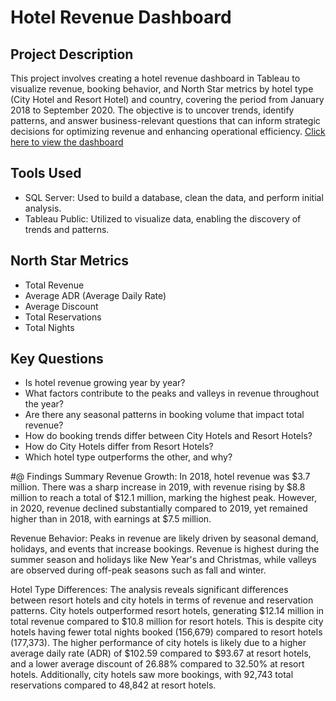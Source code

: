 # Hotel Revenue Dashboard
## Project Description
This project involves creating a hotel revenue dashboard in Tableau to visualize revenue, booking behavior, and North Star metrics by hotel type (City Hotel and Resort Hotel) and country, covering the period from January 2018 to September 2020. The objective is to uncover trends, identify patterns, and answer business-relevant questions that can inform strategic decisions for optimizing revenue and enhancing operational efficiency. [Click here to view the dashboard](https://public.tableau.com/views/HotelRevenue_17240350513880/Dashboard1?:language=en-US&:sid=&:redirect=auth&:display_count=n&:origin=viz_share_link)

## Tools Used
* SQL Server: Used to build a database, clean the data, and perform initial analysis.
* Tableau Public: Utilized to visualize data, enabling the discovery of trends and patterns.

## North Star Metrics
* Total Revenue
* Average ADR (Average Daily Rate)
* Average Discount
* Total Reservations
* Total Nights

## Key Questions
* Is hotel revenue growing year by year?
* What factors contribute to the peaks and valleys in revenue throughout the year?
* Are there any seasonal patterns in booking volume that impact total revenue?
* How do booking trends differ between City Hotels and Resort Hotels?
* How do City Hotels differ from Resort Hotels?
* Which hotel type outperforms the other, and why?

#@ Findings Summary
Revenue Growth: In 2018, hotel revenue was $3.7 million. There was a sharp increase in 2019, with revenue rising by $8.8 million to reach a total of $12.1 million, marking the highest peak. However, in 2020, revenue declined substantially compared to 2019, yet remained higher than in 2018, with earnings at $7.5 million.

Revenue Behavior: Peaks in revenue are likely driven by seasonal demand, holidays, and events that increase bookings. Revenue is highest during the summer season and holidays like New Year's and Christmas, while valleys are observed during off-peak seasons such as fall and winter.

Hotel Type Differences: The analysis reveals significant differences between resort hotels and city hotels in terms of revenue and reservation patterns. City hotels outperformed resort hotels, generating $12.14 million in total revenue compared to $10.8 million for resort hotels. This is despite city hotels having fewer total nights booked (156,679) compared to resort hotels (177,373). The higher performance of city hotels is likely due to a higher average daily rate (ADR) of $102.59 compared to $93.67 at resort hotels, and a lower average discount of 26.88% compared to 32.50% at resort hotels. Additionally, city hotels saw more bookings, with 92,743 total reservations compared to 48,842 at resort hotels.

